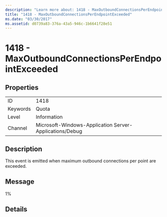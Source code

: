 ```yaml
---
description: "Learn more about: 1418 - MaxOutboundConnectionsPerEndpointExceeded"
title: "1418 - MaxOutboundConnectionsPerEndpointExceeded"
ms.date: "03/30/2017"
ms.assetid: d0739a83-376a-43a5-946c-1b6641f28e51
---
```

# 1418 - MaxOutboundConnectionsPerEndpointExceeded

## Properties  
  
|||  
|-|-|  
|ID|1418|  
|Keywords|Quota|  
|Level|Information|  
|Channel|Microsoft-Windows-Application Server-Applications/Debug|  
  
## Description  

 This event is emitted when maximum outbound connections per point are exceeded.  
  
## Message  

 1%  
  
## Details
